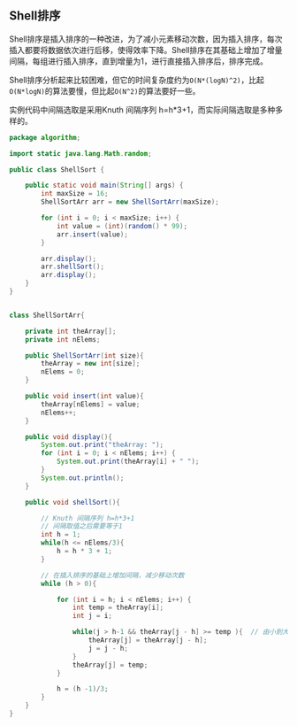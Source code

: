 ## Shell排序

Shell排序是插入排序的一种改进，为了减小元素移动次数，因为插入排序，每次插入都要将数据依次进行后移，使得效率下降。Shell排序在其基础上增加了增量间隔，每组进行插入排序，直到增量为1，进行直接插入排序后，排序完成。

Shell排序分析起来比较困难，但它的时间复杂度约为`O(N*(logN)^2)`，比起`O(N*logN)`的算法要慢，但比起`O(N^2)`的算法要好一些。

实例代码中间隔选取是采用Knuth 间隔序列 h=h*3+1，而实际间隔选取是多种多样的。

```java
package algorithm;

import static java.lang.Math.random;

public class ShellSort {

    public static void main(String[] args) {
        int maxSize = 16;
        ShellSortArr arr = new ShellSortArr(maxSize);

        for (int i = 0; i < maxSize; i++) {
            int value = (int)(random() * 99);
            arr.insert(value);
        }

        arr.display();
        arr.shellSort();
        arr.display();
    }
}


class ShellSortArr{

    private int theArray[];
    private int nElems;

    public ShellSortArr(int size){
        theArray = new int[size];
        nElems = 0;
    }

    public void insert(int value){
        theArray[nElems] = value;
        nElems++;
    }

    public void display(){
        System.out.print("theArray: ");
        for (int i = 0; i < nElems; i++) {
            System.out.print(theArray[i] + " ");
        }
        System.out.println();
    }

    public void shellSort(){

        // Knuth 间隔序列 h=h*3+1
        // 间隔取值之后需要等于1
        int h = 1;
        while(h <= nElems/3){
            h = h * 3 + 1;
        }

        // 在插入排序的基础上增加间隔，减少移动次数
        while (h > 0){

            for (int i = h; i < nElems; i++) {
                int temp = theArray[i];
                int j = i;

                while(j > h-1 && theArray[j - h] >= temp ){  // 由小到大排序
                    theArray[j] = theArray[j - h];
                    j = j - h;
                }
                theArray[j] = temp;
            }

            h = (h -1)/3;
        }
    }
}


```

